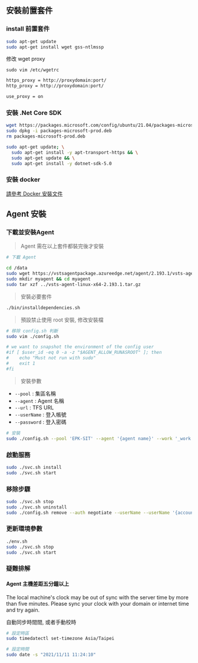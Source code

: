 ## 安裝前置套件

### install 前置套件

```bash
sudo apt-get update
sudo apt-get install wget gss-ntlmssp
```

修改 wget proxy

```bah
sudo vim /etc/wgetrc
```

```bash
https_proxy = http://proxydomain:port/
http_proxy = http://proxydomain:port/

use_proxy = on
```

### 安裝 .Net Core SDK

```bash
wget https://packages.microsoft.com/config/ubuntu/21.04/packages-microsoft-prod.deb -O packages-microsoft-prod.deb
sudo dpkg -i packages-microsoft-prod.deb
rm packages-microsoft-prod.deb

sudo apt-get update; \
  sudo apt-get install -y apt-transport-https && \
  sudo apt-get update && \
  sudo apt-get install -y dotnet-sdk-5.0
```

### 安裝 docker

[請參考 Docker 安裝文件](https://docs.docker.com/engine/install/ubuntu/)

## Agent 安裝

### 下載並安裝Agent

> Agent 需在以上套件都裝完後才安裝

```bash
# 下載 Agent

cd /data
sudo wget https://vstsagentpackage.azureedge.net/agent/2.193.1/vsts-agent-linux-x64-2.193.1.tar.gz
sudo mkdir myagent && cd myagent
sudo tar xzf ../vsts-agent-linux-x64-2.193.1.tar.gz
```

> 安裝必要套件

```bash
./bin/installdependencies.sh
```

> 預設禁止使用 root 安裝, 修改安裝檔

```bash
# 移除 config.sh 判斷
sudo vim ./config.sh
```

```bash
# we want to snapshot the environment of the config user
#if [ $user_id -eq 0 -a -z "$AGENT_ALLOW_RUNASROOT" ]; then
#    echo "Must not run with sudo"
#    exit 1
#fi
```

> 安裝參數

- `--pool` : 集區名稱
- `--agent` : Agent 名稱
- `--url` : TFS URL
- `--userName` : 登入帳號
- `--password` : 登入密碼

```bash
# 安裝
sudo ./config.sh --pool 'EPK-SIT' --agent '{agent name}' --work '_work' --url '{tfs url}' --auth negotiate --userName '{account}' --password '{password}'
```

### 啟動服務

```bash
sudo ./svc.sh install
sudo ./svc.sh start
```
    
### 移除步驟
 
```bash
sudo ./svc.sh stop
sudo ./svc.sh uninstall
sudo ./config.sh remove --auth negotiate --userName --userName '{account}' --password '{password}'
```

### 更新環境參數

```bash
./env.sh
sudo ./svc.sh stop
sudo ./svc.sh start
```

### 疑難排解

#### Agent 主機差距五分鐘以上

The local machine's clock may be out of sync with the server time by more than five minutes. Please sync your clock with your domain or internet time and try again.

自動同步時間間, 或者手動校時


```bash
# 設定時區
sudo timedatectl set-timezone Asia/Taipei

# 設定時間
sudo date -s "2021/11/11 11:24:10"

```
